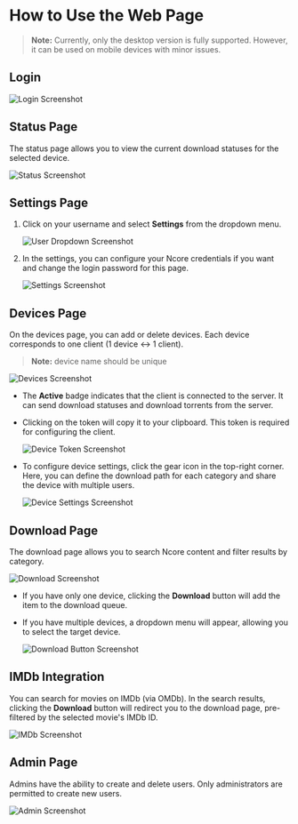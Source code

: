 # How to Use the Web Page

> **Note:** Currently, only the desktop version is fully supported. However, it can be used on mobile devices with minor issues.

## Login
![Login Screenshot](/doc/images/screenshots/login.png)

## Status Page
The status page allows you to view the current download statuses for the selected device.

![Status Screenshot](/doc/images/screenshots/status.png)

## Settings Page
1. Click on your username and select **Settings** from the dropdown menu.

   ![User Dropdown Screenshot](/doc/images/screenshots/user_dropdown.png)

2. In the settings, you can configure your Ncore credentials if you want and change the login password for this page.

   ![Settings Screenshot](/doc/images/screenshots/settings.png)

## Devices Page
On the devices page, you can add or delete devices. Each device corresponds to one client (1 device ↔ 1 client).

> **Note:** device name should be unique

![Devices Screenshot](/doc/images/screenshots/devices.png)

- The **Active** badge indicates that the client is connected to the server. It can send download statuses and download torrents from the server.
- Clicking on the token will copy it to your clipboard. This token is required for configuring the client.

   ![Device Token Screenshot](/doc/images/screenshots/devices_token.png)

- To configure device settings, click the gear icon in the top-right corner. Here, you can define the download path for each category and share the device with multiple users.

   ![Device Settings Screenshot](/doc/images/screenshots/device_setting.png)

## Download Page
The download page allows you to search Ncore content and filter results by category.

![Download Screenshot](/doc/images/screenshots/download.png)

- If you have only one device, clicking the **Download** button will add the item to the download queue.
- If you have multiple devices, a dropdown menu will appear, allowing you to select the target device.

   ![Download Button Screenshot](/doc/images/screenshots/download_button.png)

## IMDb Integration
You can search for movies on IMDb (via OMDb). In the search results, clicking the **Download** button will redirect you to the download page, pre-filtered by the selected movie's IMDb ID.

![IMDb Screenshot](/doc/images/screenshots/imdb.png)

## Admin Page

Admins have the ability to create and delete users. Only administrators are permitted to create new users.

![Admin Screenshot](/doc/images/screenshots/admin.png)
